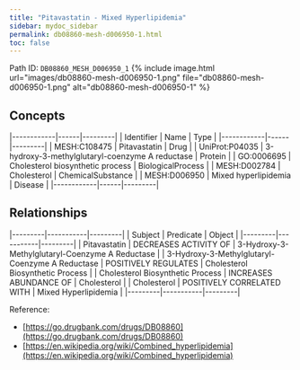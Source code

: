 ```yaml
---
title: "Pitavastatin - Mixed Hyperlipidemia"
sidebar: mydoc_sidebar
permalink: db08860-mesh-d006950-1.html
toc: false 
---
```



Path ID: `DB08860_MESH_D006950_1`
{% include image.html url="images/db08860-mesh-d006950-1.png" file="db08860-mesh-d006950-1.png" alt="db08860-mesh-d006950-1" %}

## Concepts

|------------|------|---------|
| Identifier | Name | Type    |
|------------|------|---------|
| MESH:C108475 | Pitavastatin | Drug |
| UniProt:P04035 | 3-hydroxy-3-methylglutaryl-coenzyme A reductase | Protein |
| GO:0006695 | Cholesterol biosynthetic process | BiologicalProcess |
| MESH:D002784 | Cholesterol | ChemicalSubstance |
| MESH:D006950 | Mixed hyperlipidemia | Disease |
|------------|------|---------|

## Relationships

|---------|-----------|---------|
| Subject | Predicate | Object  |
|---------|-----------|---------|
| Pitavastatin | DECREASES ACTIVITY OF | 3-Hydroxy-3-Methylglutaryl-Coenzyme A Reductase |
| 3-Hydroxy-3-Methylglutaryl-Coenzyme A Reductase | POSITIVELY REGULATES | Cholesterol Biosynthetic Process |
| Cholesterol Biosynthetic Process | INCREASES ABUNDANCE OF | Cholesterol |
| Cholesterol | POSITIVELY CORRELATED WITH | Mixed Hyperlipidemia |
|---------|-----------|---------|

Reference: 
  - [https://go.drugbank.com/drugs/DB08860](https://go.drugbank.com/drugs/DB08860)
  - [https://en.wikipedia.org/wiki/Combined_hyperlipidemia](https://en.wikipedia.org/wiki/Combined_hyperlipidemia)
